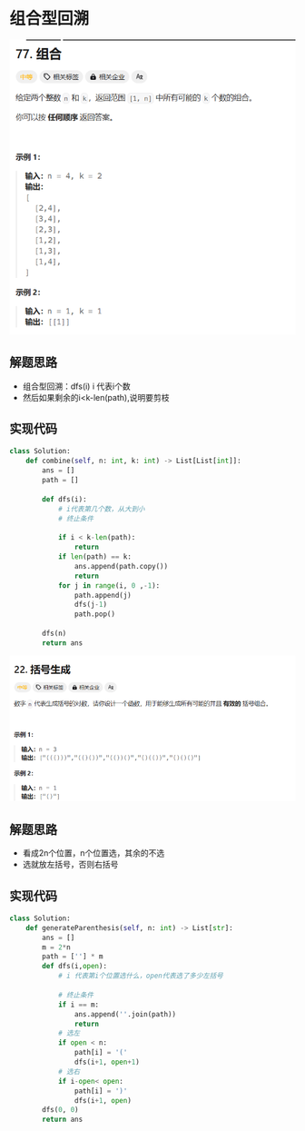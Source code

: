 # 组合型回溯
![题目](/pic/Leetcode/03Search/02组合型回溯.png)

## 解题思路
- 组合型回溯：dfs(i) i 代表i个数
- 然后如果剩余的i<k-len(path),说明要剪枝
## 实现代码
```python
class Solution:
    def combine(self, n: int, k: int) -> List[List[int]]:
        ans = []
        path = []
        
        def dfs(i):
            # i代表第几个数，从大到小
            # 终止条件
            
            if i < k-len(path):
                return
            if len(path) == k:
                ans.append(path.copy())
                return
            for j in range(i, 0 ,-1):
                path.append(j)
                dfs(j-1)
                path.pop()

        dfs(n)
        return ans
```

![括号匹配](/pic/Leetcode/03Search/02括号匹配.png)

## 解题思路
- 看成2n个位置，n个位置选，其余的不选
- 选就放左括号，否则右括号

## 实现代码
```python
class Solution:
    def generateParenthesis(self, n: int) -> List[str]:
        ans = []
        m = 2*n
        path = [''] * m
        def dfs(i,open):
            # i 代表第i个位置选什么，open代表选了多少左括号

            # 终止条件
            if i == m:
                ans.append(''.join(path))
                return
            # 选左
            if open < n:
                path[i] = '('
                dfs(i+1, open+1)
            # 选右
            if i-open< open:
                path[i] = ')'
                dfs(i+1, open)
        dfs(0, 0)
        return ans
```